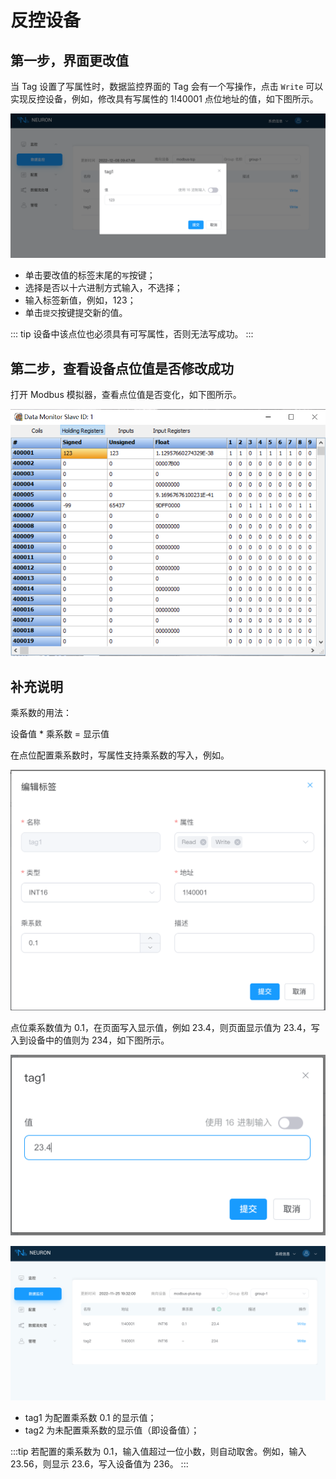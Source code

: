 # 反控设备

## 第一步，界面更改值

当 Tag 设置了写属性时，数据监控界面的 Tag 会有一个写操作，点击 `Write` 可以实现反控设备，例如，修改具有写属性的 1!40001 点位地址的值，如下图所示。

![write](./assets/write.png)

* 单击要改值的标签末尾的`写`按键；
* 选择是否以十六进制方式输入，不选择；
* 输入标签新值，例如，123；
* 单击`提交`按键提交新的值。

::: tip
设备中该点位也必须具有可写属性，否则无法写成功。
:::

## 第二步，查看设备点位值是否修改成功

打开 Modbus 模拟器，查看点位值是否变化，如下图所示。

![monitor](./assets/monitor.png)

## 补充说明

乘系数的用法：

设备值 * 乘系数 = 显示值

在点位配置乘系数时，写属性支持乘系数的写入，例如。

![tag_decimal](./assets/tag_decimal.png)

点位乘系数值为 0.1，在页面写入显示值，例如 23.4，则页面显示值为 23.4，写入到设备中的值则为 234，如下图所示。

![write_value](./assets/write_value.png)

![monitor_decimal](./assets/monitor_decimal.png)

* tag1 为配置乘系数 0.1 的显示值；
* tag2 为未配置乘系数的显示值（即设备值）；

:::tip
若配置的乘系数为 0.1，输入值超过一位小数，则自动取舍。例如，输入 23.56，则显示 23.6，写入设备值为 236。
:::
